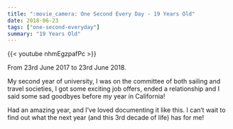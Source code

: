 ```yaml
---
title: ":movie_camera: One Second Every Day - 19 Years Old"
date: 2018-06-23
tags: ["one-second-everyday"]
summary: "19 Years Old"
---
```


{{< youtube nhmEgzpafPc >}}

From 23rd June 2017 to 23rd June 2018.

My second year of university, I was on the committee of both sailing and travel societies, I got some exciting job offers, ended a relationship and I said some sad goodbyes before my year in California!

Had an amazing year, and I’ve loved documenting it like this. I can’t wait to find out what the next year (and this 3rd decade of life) has for me!
